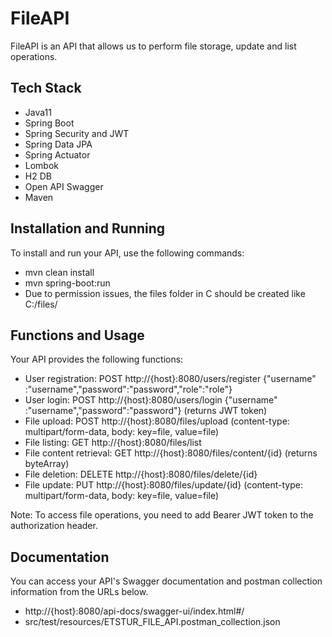 # FileAPI

FileAPI is an API that allows us to perform file storage, update and list operations.

## Tech Stack 

+ Java11
+ Spring Boot
+ Spring Security and JWT
+ Spring Data JPA
+ Spring Actuator
+ Lombok
+ H2 DB 
+ Open API Swagger
+ Maven

## Installation and Running

To install and run your API, use the following commands:

- mvn clean install
- mvn spring-boot:run
- Due to permission issues, the files folder in C should be created like C:/files/ 

## Functions and Usage

Your API provides the following functions:

- User registration: POST http://{host}:8080/users/register {"username" :"username","password":"password","role":"role"}
- User login: POST http://{host}:8080/users/login {"username" :"username","password":"password"} (returns JWT token)
- File upload: POST http://{host}:8080/files/upload (content-type: multipart/form-data, body: key=file, value=file)
- File listing: GET http://{host}:8080/files/list
- File content retrieval: GET http://{host}:8080/files/content/{id} (returns byteArray)
- File deletion: DELETE http://{host}:8080/files/delete/{id}
- File update: PUT http://{host}:8080/files/update/{id} (content-type: multipart/form-data, body: key=file, value=file)

Note: To access file operations, you need to add Bearer JWT token to the authorization header.

## Documentation

You can access your API's Swagger documentation and postman collection information from the URLs below.

- http://{host}:8080/api-docs/swagger-ui/index.html#/
- src/test/resources/ETSTUR_FILE_API.postman_collection.json